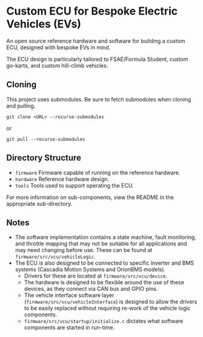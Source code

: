 # Custom ECU for Bespoke Electric Vehicles (EVs)

An open source reference hardware and software for building a custom ECU, designed with bespoke EVs in mind.

The ECU design is particularly tailored to FSAE/Formula Student, custom go-karts, and custom hill-climb vehicles.

## Cloning

This project uses submodules. Be sure to fetch submodules when cloning and pulling.

```
git clone <URL> --recurse-submodules
```
or
```
git pull --recurse-submodules
```

## Directory Structure

 * `firmware` Firmware capable of running on the reference hardware.
 * `hardware` Reference hardware design.
 * `tools` Tools used to support operating the ECU.

For more information on sub-components, view the README in the appropriate sub-directory.

## Notes

* The software implementation contains a state machine, fault monitoring, and throttle mapping that may not be suitable for all applications and may need changing before use. These can be found at `firmware/src/vcu/vehicleLogic`.
* The ECU is also designed to be connected to specific inverter and BMS systems (Cascadia Motion Systems and OrionBMS models). 
  * Drivers for these are located at `firmware/src/vcu/device`.
  * The hardware is designed to be flexible around the use of these devices, as they connect via CAN bus and GPIO pins.
  * The vehicle interface software layer (`firmware/src/vcu/vehicleInterface`) is designed to allow the drivers to be easily replaced without requiring re-work of the vehicle logic components.
  * `firmware/src/vcu/startup/initialize.c` dictates what software components are started in run-time.
